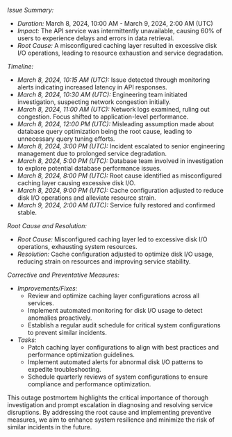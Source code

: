 *Issue Summary:*
- *Duration:* March 8, 2024, 10:00 AM - March 9, 2024, 2:00 AM (UTC)
- *Impact:* The API service was intermittently unavailable, causing 60% of users to experience delays and errors in data retrieval.
- *Root Cause:* A misconfigured caching layer resulted in excessive disk I/O operations, leading to resource exhaustion and service degradation.

*Timeline:*
- *March 8, 2024, 10:15 AM (UTC):* Issue detected through monitoring alerts indicating increased latency in API responses.
- *March 8, 2024, 10:30 AM (UTC):* Engineering team initiated investigation, suspecting network congestion initially.
- *March 8, 2024, 11:00 AM (UTC):* Network logs examined, ruling out congestion. Focus shifted to application-level performance.
- *March 8, 2024, 12:00 PM (UTC):* Misleading assumption made about database query optimization being the root cause, leading to unnecessary query tuning efforts.
- *March 8, 2024, 3:00 PM (UTC):* Incident escalated to senior engineering management due to prolonged service degradation.
- *March 8, 2024, 5:00 PM (UTC):* Database team involved in investigation to explore potential database performance issues.
- *March 8, 2024, 8:00 PM (UTC):* Root cause identified as misconfigured caching layer causing excessive disk I/O.
- *March 8, 2024, 9:00 PM (UTC):* Cache configuration adjusted to reduce disk I/O operations and alleviate resource strain.
- *March 9, 2024, 2:00 AM (UTC):* Service fully restored and confirmed stable.

*Root Cause and Resolution:*
- *Root Cause:* Misconfigured caching layer led to excessive disk I/O operations, exhausting system resources.
- *Resolution:* Cache configuration adjusted to optimize disk I/O usage, reducing strain on resources and improving service stability.

*Corrective and Preventative Measures:*
- *Improvements/Fixes:*
  - Review and optimize caching layer configurations across all services.
  - Implement automated monitoring for disk I/O usage to detect anomalies proactively.
  - Establish a regular audit schedule for critical system configurations to prevent similar incidents.
- *Tasks:*
  - Patch caching layer configurations to align with best practices and performance optimization guidelines.
  - Implement automated alerts for abnormal disk I/O patterns to expedite troubleshooting.
  - Schedule quarterly reviews of system configurations to ensure compliance and performance optimization.

This outage postmortem highlights the critical importance of thorough investigation and prompt escalation in diagnosing and resolving service disruptions. By addressing the root cause and implementing preventive measures, we aim to enhance system resilience and minimize the risk of similar incidents in the future.

